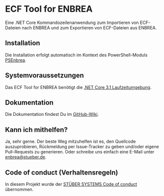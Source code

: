 # ECF Tool for ENBREA

Eine .NET Core Kommandozeilenanwendung zum Importieren von ECF-Dateien nach ENBREA und zum Exportieren von ECF-Dateien aus ENBREA.

## Installation

Die Installation erfolgt automatisch im Kontext des PowerShell-Moduls [PSEnbrea](https://github.com/stuebersystems/psenbrea).

## Systemvoraussetzungen

Das ECF Tool for ENBREA benötigt die [.NET Core 3.1 Laufzeitumgebung](https://dotnet.microsoft.com/download/dotnet-core/3.1). 

## Dokumentation

Die Dokumentation findest Du im [GitHub-Wiki](https://github.com/stuebersystems/ecf.enbrea/wiki).

## Kann ich mithelfen?

Ja, sehr gerne. Der beste Weg mitzuhelfen ist es, den Quellcode auszuprobieren, Rückmeldung per Issue-Tracker zu geben und/oder eigene Pull-Requests zu generieren. Oder schreibe uns einfach eine E-Mail unter enbrea@stueber.de.

## Code of conduct (Verhaltensregeln)

In diesem Projekt wurde der [STÜBER SYSTEMS Code of conduct](https://www.stueber.de/code-of-conduct.php) übernommen.
